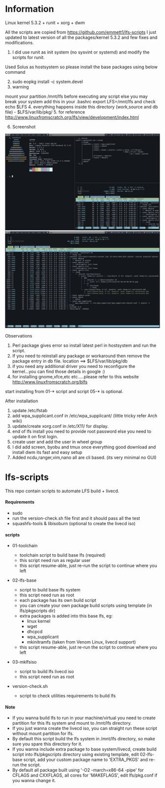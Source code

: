 # Information

Linux kernel 5.3.2 + runit + xorg + dwm

All the scripts are copied from  https://github.com/emmett1/lfs-scripts
I just updated to latest version of all the packages/kernel 5.3.2 and few fixes and modifications.

1. I did use runit as init system (no sysvint or systemd) and modify the scripts for runit.

Used Solus as hostsystem so please install the base packages using below command

2. sudo eopkg install -c system.devel
3. warning
  
  mount your partition /mnt/lfs before executing any script else you may break your system
  add this in your .bashrc 
    export LFS=/mnt/lfs
    and check echo $LFS
4. everything happens inside this directory (work,source and db file) - $LFS/var/lib/pkg/ 
5. for reference http://www.linuxfromscratch.org/lfs/view/development/index.html    

6. Screenshot

![](2019-10-03-21-47-52.png)
![](2019-10-03-21-49-16.png)

Observations

1. Perl package gives error so install latest perl in hostsystem and run the script.
2. If you need to reinstall any package or workaround then remove the package entry in db file.
    location ==> $LFS/var/lib/pkg/db 
3. if you need any additional driver you need to reconfigure the kernel...you can find those details in
   google :)
4. for installing gnome,xfce,etc etc.....please refer to this website http://www.linuxfromscratch.org/blfs

start installing from 01-* script and script 05-* is optional.

After installation 
1. update /etc/fstab
2. add wpa_supplicant.conf in /etc/wpa_supplicant/ (little tricky refer Arch wiki)
3. update/create xorg.conf in /etc/X11/ for display.
4. end of lfs install you need to provide root password else you need to update it on first login.
5. create user and add the user in wheel group 
6. I did add screen, byobu and tmux once everything good download and install dwm its fast and easy setup
7. Added ncdu,ranger,vim,nano all are cli based. (its very minimal no GUI)

# lfs-scripts

This repo contain scripts to automate LFS build + livecd.

#### Requirements

* sudo
* run the version-check.sh file first and it should pass all the test
* squashfs-tools & libisoburn (optional to create the livecd iso)

#### scripts

* 01-toolchain
  - toolchain script to build base lfs (required)
  - this script need run as regular user
  - this script resume-able, just re-run the script to continue where you left
  
* 02-lfs-base
  - script to build base lfs system
  - this script need run as root
  - each package has its own build script
  - you can create your own package build scripts using template (in lfs/pkgscripts dir)
  - extra packages is added into this base lfs, eg:
    - linux kernel
    - wget
    - dhcpcd
    - wpa_supplicant
    - mkinitramfs (taken from Venom Linux, livecd support)
  - this script resume-able, just re-run the script to continue where you left
    
* 03-mklfsiso
  - script to build lfs livecd iso
  - this script need run as root
  
* version-check.sh
  - script to check utilities requirements to build lfs

#### Note

* If you wanna build lfs to run in your machine/virtual you need to create partition for this lfs system and mount to /mnt/lfs directory.
* If you just wanna create the livecd iso, you can straight run these script without mount partition for lfs.
* By default this script build the lfs system in /mnt/lfs directory, so make sure you spare this directory for it.
* If you wanna include extra package to base system/livecd, create build script into lfs/pkgscripts directory using existing template, edit 02-lfs-base script, add your custom package name to 'EXTRA_PKGS' and re-run the script.
* By default all package built using '-O2 -march=x86-64 -pipe' for CFLAGS and CXXFLAGS, all cores for 'MAKEFLAGS', edit lfs/pkg.conf if you wanna change it.
